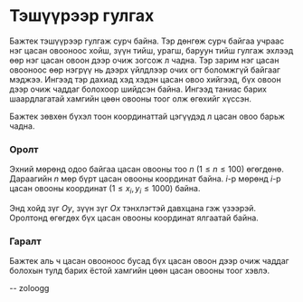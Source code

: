 Тэшүүрээр гулгах
================
Бажтек тэшүүрээр гулгаж сурч байна. Тэр дөнгөж сурч байгаа учраас нэг цасан овооноос хойш, зүүн тийш, урагш, баруун тийш гулгаж эхлээд өөр нэг цасан овоон дээр очиж зогсож л чадна. Тэр зарим нэг цасан овооноос өөр нэгрүү нь дээрх үйлдлээр очих огт боломжгүй байгааг мэджээ. Ингээд тэр дахиад хэд хэдэн цасан овоо хийгээд, бүх овоон дээр очиж чаддаг болохоор шийдсэн байна. Ингээд таниас барих шаардлагатай хамгийн цөөн овооны тоог олж өгөхийг хүссэн.

Бажтек зөвхөн бүхэл тоон координаттай цэгүүдэд л цасан овоо барьж чадна.


### Оролт
Эхний мөрөнд одоо байгаа цасан овооны тоо $n$ ($1 ≤ n ≤ 100$) өгөгдөнө. Дараагийн $n$ мөр бүрт цасан овооны координат байна. $i$-р мөрөнд $i$-р цасан овооны координат ($1 ≤ x_i, y_i ≤ 1000$) байна.

Энд хойд зүг $Oy$, зүүн зүг $Ox$ тэнхлэгтэй давхцана гэж үзээрэй. Оролтонд өгөгдөх бүх цасан овооны координат ялгаатай байна. 


### Гаралт
Бажтек аль ч цасан овооноос бусад бүх цасан овоон дээр очиж чаддаг болохын тулд барих ёстой хамгийн цөөн цасан овооны тоог хэвлэ.

-- zoloogg
